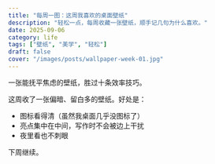 ```yaml
---
title: "每周一图：这周我喜欢的桌面壁纸"
description: "轻松一点，每周收藏一张壁纸，顺手记几句为什么喜欢。"
date: 2025-09-06
category: life
tags: ["壁纸", "美学", "轻松"]
draft: false
cover: "/images/posts/wallpaper-week-01.jpg"
---
```


一张能抚平焦虑的壁纸，胜过十条效率技巧。

这周收了一张偏暗、留白多的壁纸。好处是：
- 图标看得清（虽然我桌面几乎没图标了）
- 亮点集中在中间，写作时不会被边上干扰
- 夜里看也不刺眼

下周继续。
